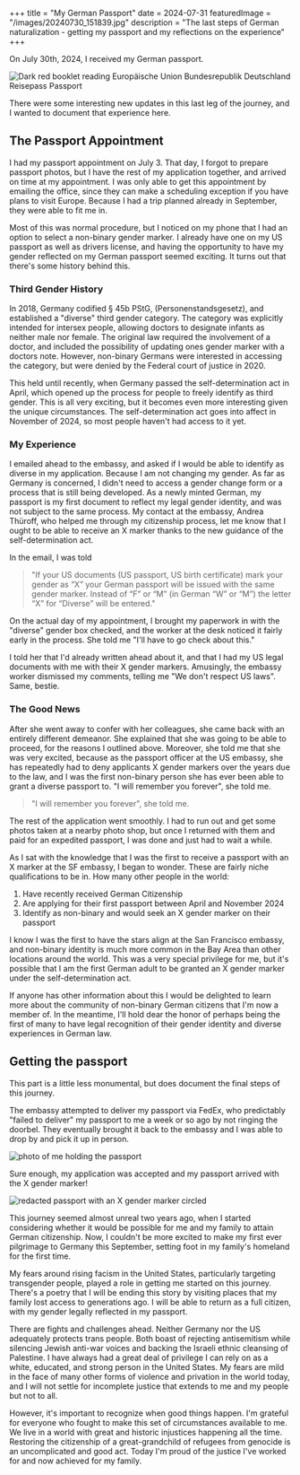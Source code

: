 +++
title = "My German Passport"
date = 2024-07-31
featuredImage = "/images/20240730_151839.jpg"
description = "The last steps of German naturalization - getting my passport and my reflections on the experience"
+++

On July 30th, 2024, I received my German passport.

![Dark red booklet reading Europäische Union Bundesrepublik Deutschland Reisepass Passport](./20240730_151839.jpg)

There were some interesting new updates in this last leg of the journey, and I wanted to document that experience here.

## The Passport Appointment

I had my passport appointment on July 3. That day, I forgot to prepare passport photos, but I have the rest of my application together, and arrived on time at my appointment. I was only able to get this appointment by emailing the office, since they can make a scheduling exception if you have plans to visit Europe. Because I had a trip planned already in September, they were able to fit me in.

Most of this was normal procedure, but I noticed on my phone that I had an option to select a non-binary gender marker. I already have one on my US passport as well as drivers license, and having the opportunity to have my gender reflected on my German passport seemed exciting. It turns out that there's some history behind this.

### Third Gender History

In 2018, Germany codified § 45b PStG, (Personenstandsgesetz), and established a "diverse" third gender category. The category was explicitly intended for intersex people, allowing doctors to designate infants as neither male nor female. The original law required the involvement of a doctor, and included the possibility of updating ones gender marker with a doctors note. However, non-binary Germans were interested in accessing the category, but were denied by the Federal court of justice in 2020.

This held until recently, when Germany passed the self-determination act in April, which opened up the process for people to freely identify as third gender. This is all very exciting, but it becomes even more interesting given the unique circumstances. The self-determination act goes into affect in November of 2024, so most people haven't had access to it yet.

### My Experience

I emailed ahead to the embassy, and asked if I would be able to identify as diverse in my application. Because I am not changing my gender. As far as Germany is concerned, I didn't need to access a gender change form or a process that is still being developed. As a newly minted German, my passport is my first document to reflect my legal gender identity, and was not subject to the same process. My contact at the embassy, Andrea Thüroff, who helped me through my citizenship process, let me know that I ought to be able to receive an X marker thanks to the new guidance of the self-determination act.

In the email, I was told

> "If your US documents (US passport, US birth certificate) mark your gender as “X” your German passport will be issued with the same gender marker. Instead of “F” or “M” (in German “W” or “M”) the letter “X” for “Diverse” will be entered."

On the actual day of my appointment, I brought my paperwork in with the "diverse" gender box checked, and the worker at the desk noticed it fairly early in the process. She told me "I'll have to go check about this."

I told her that I'd already written ahead about it, and that I had my US legal documents with me with their X gender markers. Amusingly, the embassy worker dismissed my comments, telling me "We don't respect US laws". Same, bestie.

### The Good News

After she went away to confer with her colleagues, she came back with an entirely different demeanor. She explained that she was going to be able to proceed, for the reasons I outlined above. Moreover, she told me that she was very excited, because as the passport officer at the US embassy, she has repeatedly had to deny applicants X gender markers over the years due to the law, and I was the first non-binary person she has ever been able to grant a diverse passport to. "I will remember you forever", she told me.

> "I will remember you forever", she told me.

The rest of the application went smoothly. I had to run out and get some photos taken at a nearby photo shop, but once I returned with them and paid for an expedited passport, I was done and just had to wait a while.

As I sat with the knowledge that I was the first to receive a passport with an X marker at the SF embassy, I began to wonder. These are fairly niche qualifications to be in. How many other people in the world:

1. Have recently received German Citizenship
2. Are applying for their first passport between April and November 2024
3. Identify as non-binary and would seek an X gender marker on their passport

I know I was the first to have the stars align at the San Francisco embassy, and non-binary identity is much more common in the Bay Area than other locations around the world. This was a very special privilege for me, but it's possible that I am the first German adult to be granted an X gender marker under the self-determination act.

If anyone has other information about this I would be delighted to learn more about the community of non-binary German citizens that I'm now a member of. In the meantime, I'll hold dear the honor of perhaps being the first of many to have legal recognition of their gender identity and diverse experiences in German law.

## Getting the passport

This part is a little less monumental, but does document the final steps of this journey.

The embassy attempted to deliver my passport via FedEx, who predictably "failed to deliver" my passport to me a week or so ago by not ringing the doorbel. They eventually brought it back to the embassy and I was able to drop by and pick it up in person.

![photo of me holding the passport](./20240730_151846.jpg)

Sure enough, my application was accepted and my passport arrived with the X gender marker!

![redacted passport with an X gender marker circled](/redacted-passport.jpeg)

This journey seemed almost unreal two years ago, when I started considering whether it would be possible for me and my family to attain German citizenship. Now, I couldn't be more excited to make my first ever pilgrimage to Germany this September, setting foot in my family's homeland for the first time.

My fears around rising facism in the United States, particularly targeting transgender people, played a role in getting me started on this journey. There's a poetry that I will be ending this story by visiting places that my family lost access to generations ago. I will be able to return as a full citizen, with my gender legally reflected in my passport.

There are fights and challenges ahead. Neither Germany nor the US adequately protects trans people. Both boast of rejecting antisemitism while silencing Jewish anti-war voices and backing the Israeli ethnic cleansing of Palestine. I have always had a great deal of privilege I can rely on as a white, educated, and strong person in the United States. My fears are mild in the face of many other forms of violence and privation in the world today, and I will not settle for incomplete justice that extends to me and my people but not to all.

However, it's important to recognize when good things happen. I'm grateful for everyone who fought to make this set of circumstances available to me. We live in a world with great and historic injustices happening all the time. Restoring the citizenship of a great-grandchild of refugees from genocide is an uncomplicated and good act. Today I'm proud of the justice I've worked for and now achieved for my family.
